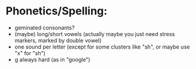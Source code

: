 # Phonetics/Spelling:
- geminated consonants?
- (maybe) long/short vowels (actually maybe you just need stress markers, marked by double vowel)
- one sound per letter (except for some clusters like "sh", or maybe use "x" for "sh")
- g always hard (as in "google")
